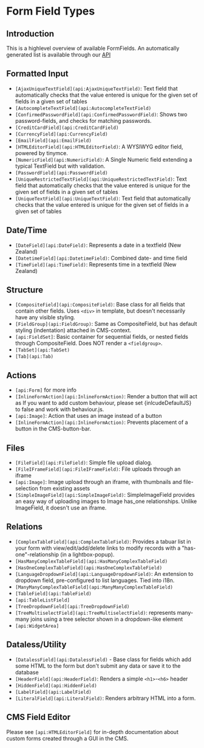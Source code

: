 # Form Field Types

## Introduction

This is a highlevel overview of available FormFields. An automatically generated list is available through our [API](api:FormField)

## Formatted Input

*  `[AjaxUniqueTextField](api:AjaxUniqueTextField)`: Text field that automatically checks that the value entered is unique for
the given set of fields in a given set of tables
*  `[AutocompleteTextField](api:AutocompleteTextField)`
*  `[ConfirmedPasswordField](api:ConfirmedPasswordField)`: Shows two password-fields, and checks for matching passwords.
*  `[CreditCardField](api:CreditCardField)`
*  `[CurrencyField](api:CurrencyField)`
*  `[EmailField](api:EmailField)`
*  `[HTMLEditorField](api:HTMLEditorField)`: A WYSIWYG editor field, powered by tinymce.
*  `[NumericField](api:NumericField)`: A Single Numeric field extending a typical TextField but with validation.
*  `[PasswordField](api:PasswordField)`
*  `[UniqueRestrictedTextField](api:UniqueRestrictedTextField)`: Text field that automatically checks that the value entered
is unique for the given set of fields in a given set of tables
*  `[UniqueTextField](api:UniqueTextField)`: Text field that automatically checks that the value entered is unique for the
given set of fields in a given set of tables

## Date/Time

*  `[DateField](api:DateField)`: Represents a date in a textfield (New Zealand)
*  `[DatetimeField](api:DatetimeField)`: Combined date- and time field
*  `[TimeField](api:TimeField)`: Represents time in a textfield (New Zealand)

## Structure

*  `[CompositeField](api:CompositeField)`: Base class for all fields that contain other fields. Uses `<div>` in template, but
doesn't necessarily have any visible styling.
*  `[FieldGroup](api:FieldGroup)`: Same as CompositeField, but has default styling (indentation) attached in CMS-context.
*  `[api:FieldSet]`: Basic container for sequential fields, or nested fields through CompositeField. Does NOT render a
`<fieldgroup>`.
*  `[TabSet](api:TabSet)`
*  `[Tab](api:Tab)`


## Actions

*  `[api:Form]` for more info
*  `[InlineFormAction](api:InlineFormAction)`:  Render a button that will act as If you want to add custom behaviour, please
set {inlcudeDefaultJS} to false and work with behaviour.js.
*  `[api:Image]`: Action that uses an image instead of a button
*  `[InlineFormAction](api:InlineFormAction)`: Prevents placement of a button in the CMS-button-bar.

## Files

*  `[FileField](api:FileField)`: Simple file upload dialog.
*  `[FileIFrameField](api:FileIFrameField)`: File uploads through an iframe
*  `[api:Image]`: Image upload through an iframe, with thumbnails and file-selection from existing assets
*  `[SimpleImageField](api:SimpleImageField)`:  SimpleImageField provides an easy way of uploading images to Image has_one
relationships. Unlike ImageField, it doesn't use an iframe.


## Relations

*  `[ComplexTableField](api:ComplexTableField)`: Provides a tabuar list in your form with view/edit/add/delete links to modify
records with a "has-one"-relationship (in a lightbox-popup).
*  `[HasManyComplexTableField](api:HasManyComplexTableField)`
*  `[HasOneComplexTableField](api:HasOneComplexTableField)`
*  `[LanguageDropdownField](api:LanguageDropdownField)`:  An extension to dropdown field, pre-configured to list languages.
Tied into i18n.
*  `[ManyManyComplexTableField](api:ManyManyComplexTableField)`
*  `[TableField](api:TableField)`
*  `[api:TableListField]`
*  `[TreeDropdownField](api:TreeDropdownField)`
*  `[TreeMultiselectField](api:TreeMultiselectField)`: represents many-many joins using a tree selector shown in a
dropdown-like element
*  `[api:WidgetArea]`



## Dataless/Utility

*  `[DatalessField](api:DatalessField)` - Base class for fields which add some HTML to the form but don't submit any data or
save it to the database
*  `[HeaderField](api:HeaderField)`: Renders a simple `<h1>`-`<h6>` header
*  `[HiddenField](api:HiddenField)`
*  `[LabelField](api:LabelField)`
*  `[LiteralField](api:LiteralField)`: Renders arbitrary HTML into a form.

## CMS Field Editor

Please see `[api:HTMLEditorField]` for in-depth documentation about custom forms created through a GUI in the CMS.

